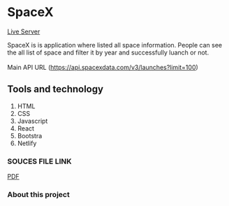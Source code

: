 # SpaceX

[Live Server](https://spacex01.netlify.app/)

SpaceX is is application where listed all space information. People can see the all list of space and filter it by year and successfully luanch or not.
</br>
</br>
Main API URL (https://api.spacexdata.com/v3/launches?limit=100)

## Tools and technology

1. HTML
2. CSS
3. Javascript
4. React
5. Bootstra
6. Netlify

### SOUCES FILE LINK
[PDF](https://pdfhost.io/v/N2rbzbMPK_Kudosware_Assignmentdocx.pdf)


### About this project
